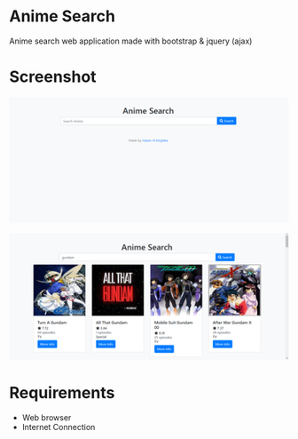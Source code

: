 # Anime Search
Anime search web application made with bootstrap & jquery (ajax) 

# Screenshot
![alt text](https://raw.githubusercontent.com/Hasan-Almujtaba/anime-search/master/Screenshot%201.png)

![alt text](https://raw.githubusercontent.com/Hasan-Almujtaba/anime-search/master/Screenshot%202.png)

# Requirements
* Web browser
* Internet Connection


